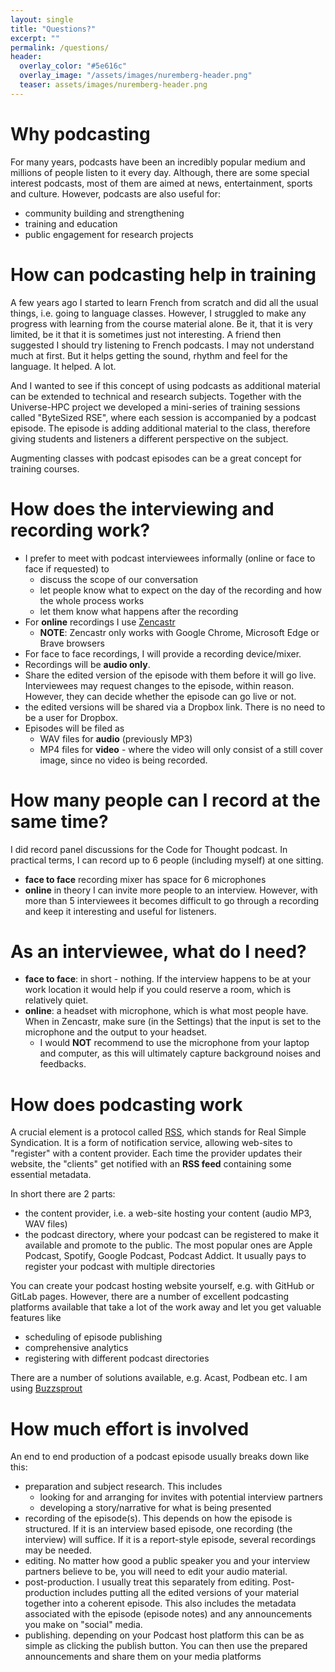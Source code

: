 ```yaml
---
layout: single
title: "Questions?"
excerpt: ""
permalink: /questions/
header:
  overlay_color: "#5e616c"
  overlay_image: "/assets/images/nuremberg-header.png"
  teaser: assets/images/nuremberg-header.png
---
```


# Why podcasting
For many years, podcasts have been an incredibly popular medium and millions of people listen to it every day. Although, there are some special interest podcasts, most of them are aimed at news, entertainment, sports and culture. However, podcasts are also useful for:
- community building and strengthening
- training and education
- public engagement for research projects

# How can podcasting help in training
A few years ago I started to learn French from scratch and did all the usual things, i.e. going to language classes. However, I struggled to make any progress with learning from the course material alone. Be it, that it is very limited, be it that it is sometimes just not interesting.
A friend then suggested I should try listening to French podcasts. I may not understand much at first. But it helps getting the sound, rhythm and feel for the language. 
It helped. A lot.

And I wanted to see if this concept of using podcasts as additional material can be extended to technical and research subjects. Together with the Universe-HPC project we developed a mini-series of training sessions called "ByteSized RSE", where each session is accompanied by a podcast episode. The episode is adding additional material to the class, therefore giving students and listeners a different perspective on the subject.

Augmenting classes with podcast episodes can be a great concept for training courses.

# How does the interviewing and recording work?
- I prefer to meet with podcast interviewees informally (online or face to face if requested) to
  - discuss the scope of our conversation
  - let people know what to expect on the day of the recording and how the whole process works
  - let them know what happens after the recording
- For **online** recordings I use [Zencastr](https://zencastr.com)
  - **NOTE**: Zencastr only works with Google Chrome, Microsoft Edge or Brave browsers
- For face to face recordings, I will provide a recording device/mixer. 
- Recordings will be **audio only**.
- Share the edited version of the episode with them before it will go live. Interviewees may request changes to the episode, within reason. However, they can decide whether the episode can go live or not.
- the edited versions will be shared via a Dropbox link. There is no need to be a user for Dropbox. 
- Episodes will be filed as
  - WAV files for **audio** (previously MP3)
  - MP4 files for **video** - where the video will only consist of a still cover image, since no video is being recorded.


# How many people can I record at the same time?
I did record panel discussions for the Code for Thought podcast. In practical terms, I can record up to 6 people (including myself) at one sitting. 
- **face to face** recording mixer has space for 6 microphones
- **online** in theory I can invite more people to an interview. However, with more than 5 interviewees it becomes difficult to go through a recording and keep it interesting and useful for listeners.

# As an interviewee, what do I need?
- **face to face**: in short - nothing. If the interview happens to be at your work location it would help if you could reserve a room, which is relatively quiet.
- **online**: a headset with microphone, which is what most people have. When in Zencastr, make sure (in the Settings) that the input is set to the microphone and the output to your headset. 
  - I would **NOT** recommend to use the microphone from your laptop and computer, as this will ultimately capture background noises and feedbacks. 

# How does podcasting work
A crucial element is a protocol called [RSS](https://www.rssboard.org), which stands for Real Simple Syndication. It is a form of notification service, allowing web-sites to "register" with a content provider. Each time the provider updates their website, the "clients" get notified with an **RSS feed** containing some essential metadata. 

In short there are 2 parts:
- the content provider, i.e. a web-site hosting your content (audio MP3, WAV files)
- the podcast directory, where your podcast can be registered to make it available and promote to the public. The most popular ones are Apple Podcast, Spotify, Google Podcast, Podcast Addict. It usually pays to register your podcast with multiple directories

You can create your podcast hosting website yourself, e.g. with GitHub or GitLab pages. However, there are a number of excellent podcasting platforms available that take a lot of the work away and let you get valuable features like
- scheduling of episode publishing
- comprehensive analytics
- registering with different podcast directories

There are a number of solutions available, e.g. Acast, Podbean etc. 
I am using [Buzzsprout](https://www.buzzsprout.com/)

# How much effort is involved
An end to end production of a podcast episode usually breaks down like this:
- preparation and subject research. This includes 
  - looking for and arranging for invites with potential interview partners
  - developing a story/narrative for what is being presented
- recording of the episode(s). This depends on how the episode is structured. If it is an interview based episode, one recording (the interview) will suffice. If it is a report-style episode, several recordings may be needed.
- editing. No matter how good a public speaker you and your interview partners believe to be, you will need to edit your audio material. 
- post-production. I usually treat this separately from editing. Post-production includes putting all the edited versions of your material together into a coherent episode. This also includes the metadata associated with the episode (episode notes) and any announcements you make on "social" media. 
- publishing. depending on your Podcast host platform this can be as simple as clicking the publish button. You can then use the prepared announcements and share them on your media platforms
